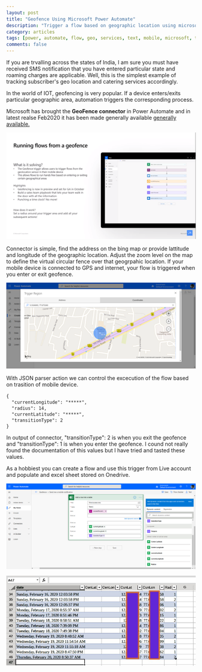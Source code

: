 ```yaml
---
layout: post
title: "Geofence Using Microsoft Power Automate"
description: "Trigger a flow based on geographic location using microsoft power automate mobile application"
category: articles
tags: [power, automate, flow, geo, services, text, mobile, microsoft, trigger, excel, table]
comments: false
---
```

If you are trvalling across the states of India, I am sure you must have received SMS notification that you have entered particular state and roaming charges are applicable. Well, this is the simplest example of tracking subscriber's geo location and catering services accordingly.

In the world of IOT, geofencing is very popular.	If a device enters/exits particular geographic area, automation triggers the corresponding process. 

Microsoft has brought the **GeoFence connector** in Power Automate and in latest realse Feb2020 it has been made generally available [generally available.](https://docs.microsoft.com/en-us/power-platform-release-plan/2019wave2/power-automate/running-flows-geofence-generally)

![Release ](https://raw.githubusercontent.com/Mparesh/mparesh.github.io/master/asset/geofence2.png  "Release")

Connector is simple, find the address on the bing map or provide lattitude and longitude of the geographic location. Adjust the zoom level on the map to define the virtual circular fence over that geogrpahic location. If your mobile device is connected to GPS and internet, your flow is triggered when you enter or exit  geofence.

![Connector ](https://raw.githubusercontent.com/Mparesh/mparesh.github.io/master/asset/geofence1.png  "Connector")

With JSON parser action we can control the excecution of the flow based on  trasition of mobile device.

	{
	  "currentLongitude": "*****",
	  "radius": 14,
	  "currentLatitude": "*****",
	  "transitionType": 2
	}

In output of connector, "transitionType": 2 is when you exit the geofence and "transitionType": 1 is when you enter the geofence. I cound not really found the documentation of this values but I have tried and tasted these values.

As a hobbiest you can create a flow and use this trigger from Live account and populate and excel sheet stored on Onedrive.

![ ](https://raw.githubusercontent.com/Mparesh/mparesh.github.io/master/asset/geo4.png  "Populate Excel Table")


![ ](https://raw.githubusercontent.com/Mparesh/mparesh.github.io/master/asset/Geo3.jpg  "Excel Table")

